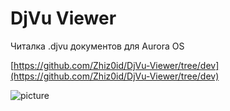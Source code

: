 DjVu Viewer
===================

Читалка .djvu документов для Aurora OS

[https://github.com/Zhiz0id/DjVu-Viewer/tree/dev](https://github.com/Zhiz0id/DjVu-Viewer/tree/dev)

![picture](../data/info.you-ra.djvuviewer.png)